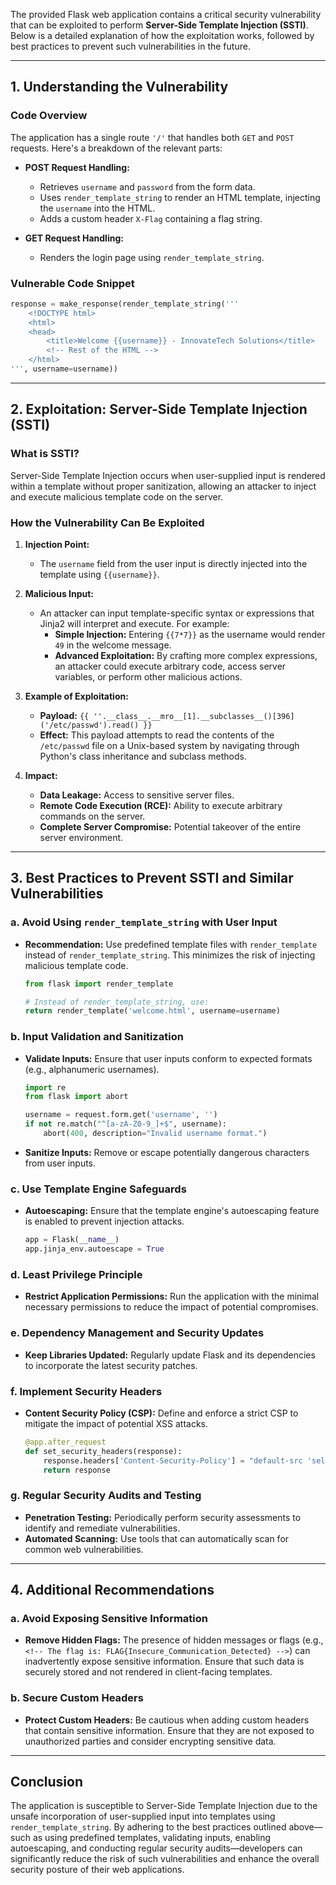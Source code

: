 The provided Flask web application contains a critical security vulnerability that can be exploited to perform **Server-Side Template Injection (SSTI)**. Below is a detailed explanation of how the exploitation works, followed by best practices to prevent such vulnerabilities in the future.

---

## **1. Understanding the Vulnerability**

### **Code Overview**

The application has a single route `'/'` that handles both `GET` and `POST` requests. Here's a breakdown of the relevant parts:

- **POST Request Handling:**
  - Retrieves `username` and `password` from the form data.
  - Uses `render_template_string` to render an HTML template, injecting the `username` into the HTML.
  - Adds a custom header `X-Flag` containing a flag string.

- **GET Request Handling:**
  - Renders the login page using `render_template_string`.

### **Vulnerable Code Snippet**

```python
response = make_response(render_template_string('''
    <!DOCTYPE html>
    <html>
    <head>
        <title>Welcome {{username}} - InnovateTech Solutions</title>
        <!-- Rest of the HTML -->
    </html>
''', username=username))
```

---

## **2. Exploitation: Server-Side Template Injection (SSTI)**

### **What is SSTI?**

Server-Side Template Injection occurs when user-supplied input is rendered within a template without proper sanitization, allowing an attacker to inject and execute malicious template code on the server.

### **How the Vulnerability Can Be Exploited**

1. **Injection Point:**
   - The `username` field from the user input is directly injected into the template using `{{username}}`.

2. **Malicious Input:**
   - An attacker can input template-specific syntax or expressions that Jinja2 will interpret and execute. For example:
     - **Simple Injection:** Entering `{{7*7}}` as the username would render `49` in the welcome message.
     - **Advanced Exploitation:** By crafting more complex expressions, an attacker could execute arbitrary code, access server variables, or perform other malicious actions.

3. **Example of Exploitation:**
   - **Payload:** `{{ ''.__class__.__mro__[1].__subclasses__()[396]('/etc/passwd').read() }}`
   - **Effect:** This payload attempts to read the contents of the `/etc/passwd` file on a Unix-based system by navigating through Python's class inheritance and subclass methods.

4. **Impact:**
   - **Data Leakage:** Access to sensitive server files.
   - **Remote Code Execution (RCE):** Ability to execute arbitrary commands on the server.
   - **Complete Server Compromise:** Potential takeover of the entire server environment.

---

## **3. Best Practices to Prevent SSTI and Similar Vulnerabilities**

### **a. Avoid Using `render_template_string` with User Input**

- **Recommendation:** Use predefined template files with `render_template` instead of `render_template_string`. This minimizes the risk of injecting malicious template code.
  
  ```python
  from flask import render_template

  # Instead of render_template_string, use:
  return render_template('welcome.html', username=username)
  ```

### **b. Input Validation and Sanitization**

- **Validate Inputs:** Ensure that user inputs conform to expected formats (e.g., alphanumeric usernames).
  
  ```python
  import re
  from flask import abort

  username = request.form.get('username', '')
  if not re.match("^[a-zA-Z0-9_]+$", username):
      abort(400, description="Invalid username format.")
  ```

- **Sanitize Inputs:** Remove or escape potentially dangerous characters from user inputs.

### **c. Use Template Engine Safeguards**

- **Autoescaping:** Ensure that the template engine's autoescaping feature is enabled to prevent injection attacks.

  ```python
  app = Flask(__name__)
  app.jinja_env.autoescape = True
  ```

### **d. Least Privilege Principle**

- **Restrict Application Permissions:** Run the application with the minimal necessary permissions to reduce the impact of potential compromises.

### **e. Dependency Management and Security Updates**

- **Keep Libraries Updated:** Regularly update Flask and its dependencies to incorporate the latest security patches.

### **f. Implement Security Headers**

- **Content Security Policy (CSP):** Define and enforce a strict CSP to mitigate the impact of potential XSS attacks.

  ```python
  @app.after_request
  def set_security_headers(response):
      response.headers['Content-Security-Policy'] = "default-src 'self'"
      return response
  ```

### **g. Regular Security Audits and Testing**

- **Penetration Testing:** Periodically perform security assessments to identify and remediate vulnerabilities.
- **Automated Scanning:** Use tools that can automatically scan for common web vulnerabilities.

---

## **4. Additional Recommendations**

### **a. Avoid Exposing Sensitive Information**

- **Remove Hidden Flags:** The presence of hidden messages or flags (e.g., `<!-- The flag is: FLAG{Insecure_Communication_Detected} -->`) can inadvertently expose sensitive information. Ensure that such data is securely stored and not rendered in client-facing templates.

### **b. Secure Custom Headers**

- **Protect Custom Headers:** Be cautious when adding custom headers that contain sensitive information. Ensure that they are not exposed to unauthorized parties and consider encrypting sensitive data.

---

## **Conclusion**

The application is susceptible to Server-Side Template Injection due to the unsafe incorporation of user-supplied input into templates using `render_template_string`. By adhering to the best practices outlined above—such as using predefined templates, validating inputs, enabling autoescaping, and conducting regular security audits—developers can significantly reduce the risk of such vulnerabilities and enhance the overall security posture of their web applications.